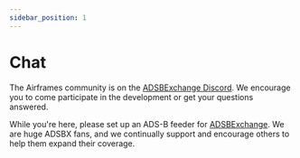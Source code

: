 ```yaml
---
sidebar_position: 1
---
```


# Chat

The Airframes community is on the [ADSBExchange Discord](https://discord.gg/aXt7KdycJk). We encourage you to come participate in the development or get your questions answered.

While you're here, please set up an ADS-B feeder for [ADSBExchange](https://adsbexchange.com). We are huge ADSBX fans, and we continually support and encourage others to help them expand their coverage.
